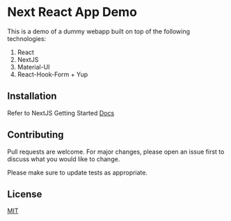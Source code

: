 # Next React App Demo

This is a demo of a dummy webapp built on top of the following technologies:

1. React
2. NextJS
3. Material-UI
4. React-Hook-Form + Yup

## Installation

Refer to NextJS Getting Started [Docs](https://nextjs.org/docs)

## Contributing
Pull requests are welcome. For major changes, please open an issue first to discuss what you would like to change.

Please make sure to update tests as appropriate.

## License
[MIT](https://choosealicense.com/licenses/mit/)
